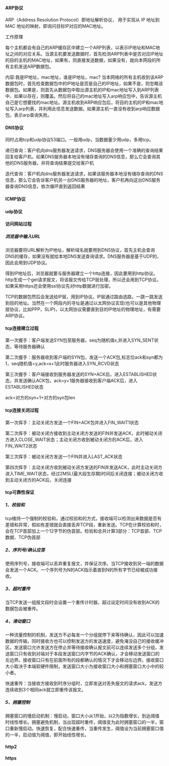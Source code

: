 #### ARP协议

ARP（Address Resolution Protocol）即地址解析协议， 用于实现从 IP 地址到 MAC 地址的映射，即询问目标IP对应的MAC地址。

工作原理

每个主机都会有自己的ARP缓存区中建立一个ARP列表，以表示IP地址和MAC地址之间的对应关系。当源主机要发送数据时，首先检测ARP列表中是否对应IP地址的目的主机的MAC地址，如果有，则直接发送数据，如果没有，就向本网段的所有主机发送ARP数据包。

内容:我是IP地址，mac地址，谁是IP地址，mac?
当本网络的所有主机收到该ARP数据包时，首先检查数据包中的IP地址是否是自己的IP地址，如果不是，则忽略该数据包。如果是，则首先从数据包中取出源主机的IP和mac地址写入到ARP列表中，如果以存在，则覆盖。然后将自己的mac地址写入arp响应包中，告诉源主机自己是它想要找的mac地址。源主机收到ARP响应包后，将目的主机的IP和mac地址写入arp列表，并利用此信息发送数据。如果源主机一直没有收到arp响应数据包，表示arp查询失败。

#### DNS协议

同时占用tcp和udp协议53端口。一般用udp，当数据量少用udp，多用tcp。

递归查询：客户机向dns服务器发送请求，DNS服务器会使用一个准确的查询结果回复给客户机，如果DNS服务器本地没有储存查询的DNS信息，那么它会查询其他的DNS服务器，并将查询结果提交给客户机

迭代查询：客户机向dns服务器发送请求，如果该服务器本地没有储存查询的DNS信息，那么它会告诉客户机另一台DNS服务器的地址，客户机再向这台DNS服务器查询DNS信息，依次循环直到返回结果

#### ICMP协议

#### udp协议

#### 访问网站过程

##### 浏览器中输入URL

浏览器要将URL解析为IP地址，解析域名就要用到DNS协议，首先主机会查询DNS的缓存，如果没有就给本地DNS发送查询请求。DNS服务器是基于UDP的，因此会用到UDP协议。

得到IP地址后，浏览器就要与服务器建立一个http连接，因此要用到http协议。http生成一个get请求报文，将该报文传给TCP层处理，所以还会用到TCP协议。如果采用https还会使用ssl协议先对http数据进行加密。

TCP的数据包然后会发送给IP层，用到IP协议。IP层通过路由选路，一跳一跳发送到目的地址。当然在一个网段内的寻址是通过以太网协议实现(也可以是其他物理层协议，比如PPP，SLIP)，以太网协议需要直到目的IP地址的物理地址，有需要ARP协议。

#### tcp连接建立过程

第一次握手：客户端发送SYN包至服务器，seq为随机值x,并进入SYN_SENT状态，等待服务器确认

第二次握手：服务器收到客户端的SYN包，发送一个ACK包,标志位ack和syn都为1，seq随机值=y,ack=x+1此时服务器进入SYN_RCVD状态

第三次握手：客户端接收到服务器发送的SYN+ACK后，进入ESTABLISHED状态，并发送确认ACK包，ack=y+1服务器接收到客户端ACK后，进入ESTABLISHED状态

ack=对方的syn+1+对方的syn包len

#### tcp连接关闭过程

第一次挥手：主动关闭方发送一个FIN+ACK包并进入FIN_WAIT1状态

第二次挥手：被动关闭方接收到主动关闭方发送的FIN并发送ACK，此时被动关闭方进入CLOSE_WAIT状态；主动关闭方收到被动关闭方的ACK后，进入FIN_WAIT2状态

第三次挥手：被动关闭方发送一个FIN并进入LAST_ACK状态

第四次挥手：主动关闭方收到被动关闭方发送的FIN并发送ACK，此时主动关闭方进入TIME_WAIT状态，经过2MSL(最大段生存期)时间后关闭连接；被动关闭方收到主动关闭方的ACK后，关闭连接

#### tcp可靠性保证

##### 1、校验和

tcp维持一个强制的校验和，通过校验和的方式，接收端可以检测出来数据是否有差错和异常，假如有差错就会直接丢弃TCP段，重新发送。TCP在计算校验和时，会在TCP首部加上一个12字节的伪首部。检验和总共计算3部分：TCP首部、TCP数据、TCP伪首部

##### 2、序列号/确认应答

使用序列号，接收端可以丢弃重复报文，并保证次序。当TCP接收到另一端的数据会发送一个ACK。一个序列号为N的ACK指示着直到N的所有字节已经被成功接收。

##### 3、超时重传

当TCP发送一组报文段时会设置一个重传计时器，超过设定时间没有收到ACK的数据包会被重传。

##### 4、滑动窗口

一种流量控制的机制，发送方不必每发一个分组就停下来等待确认，因此可以加速数据的传输，同时接收方也可以控制发送方的发送速度，避免淹没自己的接收缓冲区。发送窗口允许发送方在停止并等待接收确认报文前可以连续发送多个分组，发送窗口只有收到对端对于本段发送窗口内字节的ACK确认，才会移动发送窗口的左边界。接收窗口只有在前面所有的段都确认的情况下才会移动左边界。接收窗口大小取决于本端软硬件限制，发送窗口大小为接收窗口大小和拥塞窗口大小中的较小者。

快速重传：当接收方接收到时序分组时，立即发送对丢失报文的请求ack，发送方连续收到3个相同ack就立即重传该报文。

##### 5、拥塞控制

拥塞窗口的慢启动机制：慢启动，窗口大小从1开始，以2为指数增长，到达阈值时线性增长。拥塞避免机制，当出现超时重传，阈值变为此时拥塞窗口的一半，窗口重新慢启动。快速恢复，配合快速重传，当重传发生，阈值设为当前拥塞窗口值的一半，启动值为阈值，即开始线性增长。

#### http2



#### https

